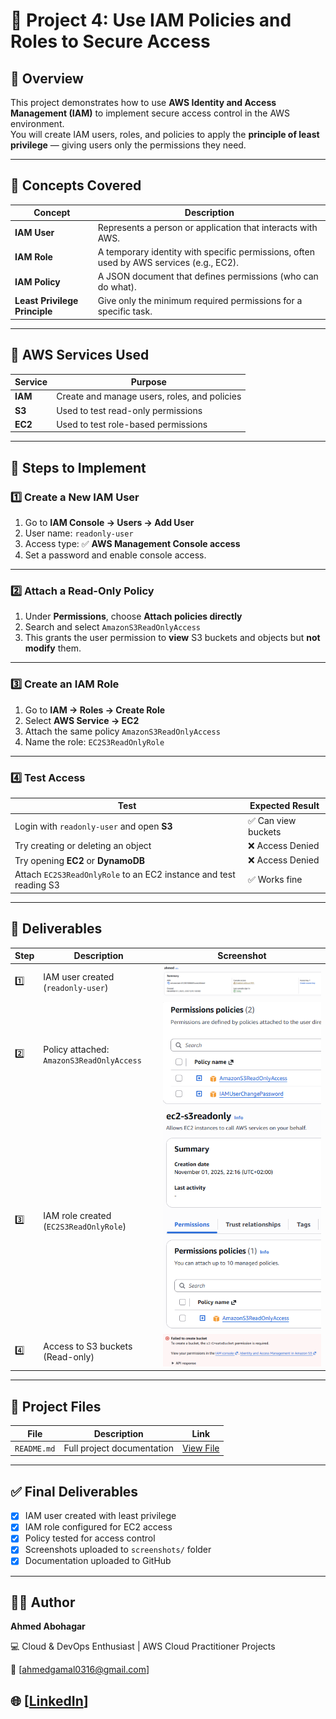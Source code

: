 # 🔐 Project 4: Use IAM Policies and Roles to Secure Access

## 📘 Overview
This project demonstrates how to use **AWS Identity and Access Management (IAM)** to implement secure access control in the AWS environment.  
You will create IAM users, roles, and policies to apply the **principle of least privilege** — giving users only the permissions they need.

---

## 🧠 Concepts Covered
| Concept | Description |
|----------|--------------|
| **IAM User** | Represents a person or application that interacts with AWS. |
| **IAM Role** | A temporary identity with specific permissions, often used by AWS services (e.g., EC2). |
| **IAM Policy** | A JSON document that defines permissions (who can do what). |
| **Least Privilege Principle** | Give only the minimum required permissions for a specific task. |

---

## 🧩 AWS Services Used
| Service | Purpose |
|----------|----------|
| **IAM** | Create and manage users, roles, and policies |
| **S3** | Used to test read-only permissions |
| **EC2** | Used to test role-based permissions |

---

## 🧱 Steps to Implement

### 1️⃣ Create a New IAM User
1. Go to **IAM Console → Users → Add User**  
2. User name: `readonly-user`  
3. Access type: ✅ **AWS Management Console access**  
4. Set a password and enable console access.

---

### 2️⃣ Attach a Read-Only Policy
1. Under **Permissions**, choose **Attach policies directly**  
2. Search and select `AmazonS3ReadOnlyAccess`  
3. This grants the user permission to **view** S3 buckets and objects but **not modify** them.

---

### 3️⃣ Create an IAM Role
1. Go to **IAM → Roles → Create Role**  
2. Select **AWS Service → EC2**  
3. Attach the same policy `AmazonS3ReadOnlyAccess`  
4. Name the role: `EC2S3ReadOnlyRole`

---

### 4️⃣ Test Access
| Test | Expected Result |
|------|------------------|
| Login with `readonly-user` and open **S3** | ✅ Can view buckets |
| Try creating or deleting an object | ❌ Access Denied |
| Try opening **EC2** or **DynamoDB** | ❌ Access Denied |
| Attach `EC2S3ReadOnlyRole` to an EC2 instance and test reading S3 | ✅ Works fine |

---

## 🧾 Deliverables
| Step | Description | Screenshot |
|------|--------------|-------------|
| 1️⃣ | IAM user created (`readonly-user`) | ![User Created](images/user.PNG) |
| 2️⃣ | Policy attached: `AmazonS3ReadOnlyAccess` | ![Policy](images/policy.PNG) |
| 3️⃣ | IAM role created (`EC2S3ReadOnlyRole`) | ![Role](images/role.PNG) |
| 4️⃣ | Access to S3 buckets (Read-only) | ![S3 Access](images/4.PNG) |


---

## 🔗 Project Files

| File | Description | Link |
|------|--------------|------|
| `README.md` | Full project documentation | [View File](./README.md) |

---

## ✅ Final Deliverables

- [x] IAM user created with least privilege  
- [x] IAM role configured for EC2 access  
- [x] Policy tested for access control  
- [x] Screenshots uploaded to `screenshots/` folder  
- [x] Documentation uploaded to GitHub  

---

## 👨‍💻 Author



**Ahmed Abohagar**  

💻 Cloud & DevOps Enthusiast | AWS Cloud Practitioner Projects  

📧 [ahmedgamal0316@gmail.com]  

🌐 [[LinkedIn](https://www.linkedin.com/in/ahmed-abohagar/)]
---
